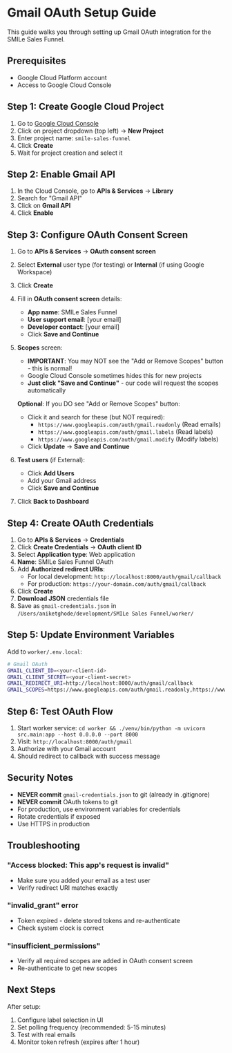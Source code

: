 # Gmail OAuth Setup Guide

This guide walks you through setting up Gmail OAuth integration for the SMILe Sales Funnel.

## Prerequisites
- Google Cloud Platform account
- Access to Google Cloud Console

## Step 1: Create Google Cloud Project

1. Go to [Google Cloud Console](https://console.cloud.google.com/)
2. Click on project dropdown (top left) → **New Project**
3. Enter project name: `smile-sales-funnel`
4. Click **Create**
5. Wait for project creation and select it

## Step 2: Enable Gmail API

1. In the Cloud Console, go to **APIs & Services** → **Library**
2. Search for "Gmail API"
3. Click on **Gmail API**
4. Click **Enable**

## Step 3: Configure OAuth Consent Screen

1. Go to **APIs & Services** → **OAuth consent screen**
2. Select **External** user type (for testing) or **Internal** (if using Google Workspace)
3. Click **Create**

4. Fill in **OAuth consent screen** details:
   - **App name**: SMILe Sales Funnel
   - **User support email**: [your email]
   - **Developer contact**: [your email]
   - Click **Save and Continue**

5. **Scopes** screen:
   - **IMPORTANT**: You may NOT see the "Add or Remove Scopes" button - this is normal!
   - Google Cloud Console sometimes hides this for new projects
   - **Just click "Save and Continue"** - our code will request the scopes automatically

   **Optional**: If you DO see "Add or Remove Scopes" button:
   - Click it and search for these (but NOT required):
     - `https://www.googleapis.com/auth/gmail.readonly` (Read emails)
     - `https://www.googleapis.com/auth/gmail.labels` (Read labels)
     - `https://www.googleapis.com/auth/gmail.modify` (Modify labels)
   - Click **Update** → **Save and Continue**

6. **Test users** (if External):
   - Click **Add Users**
   - Add your Gmail address
   - Click **Save and Continue**

7. Click **Back to Dashboard**

## Step 4: Create OAuth Credentials

1. Go to **APIs & Services** → **Credentials**
2. Click **Create Credentials** → **OAuth client ID**
3. Select **Application type**: Web application
4. **Name**: SMILe Sales Funnel OAuth
5. Add **Authorized redirect URIs**:
   - For local development: `http://localhost:8000/auth/gmail/callback`
   - For production: `https://your-domain.com/auth/gmail/callback`
6. Click **Create**
7. **Download JSON** credentials file
8. Save as `gmail-credentials.json` in `/Users/aniketghode/development/SMILe Sales Funnel/worker/`

## Step 5: Update Environment Variables

Add to `worker/.env.local`:

```bash
# Gmail OAuth
GMAIL_CLIENT_ID=<your-client-id>
GMAIL_CLIENT_SECRET=<your-client-secret>
GMAIL_REDIRECT_URI=http://localhost:8000/auth/gmail/callback
GMAIL_SCOPES=https://www.googleapis.com/auth/gmail.readonly,https://www.googleapis.com/auth/gmail.labels,https://www.googleapis.com/auth/gmail.modify
```

## Step 6: Test OAuth Flow

1. Start worker service: `cd worker && ./venv/bin/python -m uvicorn src.main:app --host 0.0.0.0 --port 8000`
2. Visit: `http://localhost:8000/auth/gmail`
3. Authorize with your Gmail account
4. Should redirect to callback with success message

## Security Notes

- **NEVER commit** `gmail-credentials.json` to git (already in .gitignore)
- **NEVER commit** OAuth tokens to git
- For production, use environment variables for credentials
- Rotate credentials if exposed
- Use HTTPS in production

## Troubleshooting

### "Access blocked: This app's request is invalid"
- Make sure you added your email as a test user
- Verify redirect URI matches exactly

### "invalid_grant" error
- Token expired - delete stored tokens and re-authenticate
- Check system clock is correct

### "insufficient_permissions"
- Verify all required scopes are added in OAuth consent screen
- Re-authenticate to get new scopes

## Next Steps

After setup:
1. Configure label selection in UI
2. Set polling frequency (recommended: 5-15 minutes)
3. Test with real emails
4. Monitor token refresh (expires after 1 hour)
